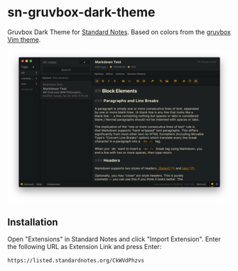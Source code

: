 # sn-gruvbox-dark-theme

Gruvbox Dark Theme for [Standard Notes](https://standardnotes.org/). Based on colors from the [gruvbox Vim theme](https://github.com/morhetz/gruvbox).

![Gruvbox Dark Theme for Standard Notes](preview.png)


## Installation

Open "Extensions" in Standard Notes and click "Import Extension". Enter the following URL as Extension Link and press Enter:

```
https://listed.standardnotes.org/CkWVdPhzvs
```
